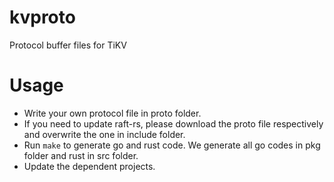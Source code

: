 # kvproto
Protocol buffer files for TiKV

# Usage

+ Write your own protocol file in proto folder.
+ If you need to update raft-rs, please download the proto file
    respectively and overwrite the one in include folder.
+ Run `make` to generate go and rust code. 
    We generate all go codes in pkg folder and rust in src folder.
+ Update the dependent projects.


